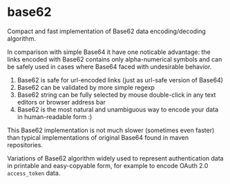 # base62

Compact and fast implementation of Base62 data encoding/decoding algorithm.

In comparison with simple Base64 it have one noticable advantage: the links encoded with Base62 contains only alpha-numerical symbols and can be safely used in cases where Base64 faced with undesirable behavior.

1. Base62 is safe for url-encoded links (just as url-safe version of Base64)
2. Base62 can be validated by more simple regexp
3. Base62 string can be fully selected by mouse double-click in any text editors or browser address bar
4. Base62 is the most natural and unambiguous way to encode your data in human-readable form :)

This Base62 implementation is not much slower (sometimes even faster) than typical implementations of original Base64 found in maven repositories.

Variations of Base62 algorithm widely used to represent authentication data in printable and easy-copyable form, for example to encode OAuth 2.0 `access_token` data.

